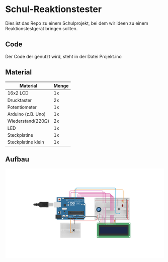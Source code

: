# Schul-Reaktionstester
Dies ist das Repo zu einem Schulprojekt, bei dem wir ideen zu einem Reaktionstestgerät bringen sollten.


## Code
Der Code der genutzt wird, steht in der Datei Projekt.ino


## Material
Material|Menge
-|-
16x2 LCD|1x
Drucktaster|2x
Potentiometer|1x
Arduino (z.B. Uno)|1x
Wiederstand(220Ω)|2x
LED|1x
Steckplatine|1x
Steckplatine klein|1x


## Aufbau
![Aufbau in der Aufbau.png](https://github.com/CuzImBisonratte/Schule-Reaktionstester/blob/main/AufbauAusgeschnitten.png)
